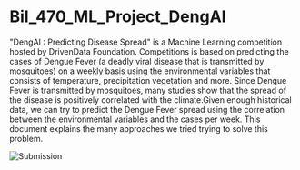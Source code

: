 # Bil_470_ML_Project_DengAI
"DengAI : Predicting Disease Spread" is a Machine Learning competition hosted by DrivenData
Foundation. Competitions is based on predicting the cases of Dengue Fever (a deadly viral disease
that is transmitted by mosquitoes) on a weekly basis using the environmental variables that consists
of temperature, precipitation vegetation and more.
Since Dengue Fever is transmitted by mosquitoes, many studies show that the spread of the disease is
positively correlated with the climate.Given enough historical data, we can try to predict the Dengue
Fever spread using the correlation between the environmental variables and the cases per week. This
document explains the many approaches we tried trying to solve this problem.

![Submission](https://cdn.discordapp.com/attachments/727530914166603779/736965373844520980/Submission.PNG)
